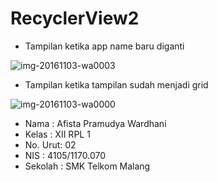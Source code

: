 # RecyclerView2
* Tampilan ketika app name baru diganti

![img-20161103-wa0003](https://cloud.githubusercontent.com/assets/22209856/19960214/fce97ab4-a1dd-11e6-8d80-fa1324ccad79.jpg)

* Tampilan ketika tampilan sudah menjadi grid

![img-20161103-wa0000](https://cloud.githubusercontent.com/assets/22209856/19960239/186423ac-a1de-11e6-80a1-21592facdb6e.jpg)


* Nama : Afista Pramudya Wardhani
* Kelas : XII RPL 1
* No. Urut: 02
* NIS : 4105/1170.070
* Sekolah : SMK Telkom Malang
